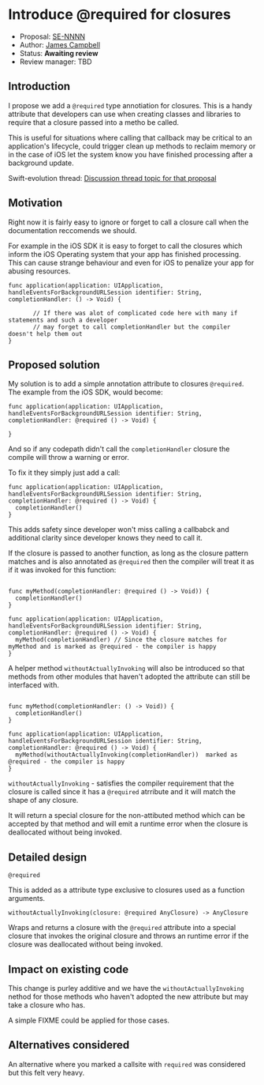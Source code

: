 # Introduce @required for closures

* Proposal: [SE-NNNN](0000-required-closures.md)
* Author: [James Campbell](https://github.com/swiftdev)
* Status: **Awaiting review**
* Review manager: TBD

## Introduction

I propose we add a `@required` type annotiation for closures. This is a handy
attribute that developers can use when creating classes and libraries to
require that a closure passed into a metho be called.

This is useful for situations where calling that callback may be critical to an
application's lifecycle, could trigger clean up methods to reclaim memory or in
the case of iOS let the system know you have finished processing
after a background update.

Swift-evolution thread: [Discussion thread topic for that proposal](https://lists.swift.org/pipermail/swift-evolution/Week-of-Mon-20160815/026288.html)

## Motivation

Right now it is fairly easy to ignore or forget to call a closure call when
the documentation reccomends we should.

For example in the iOS SDK it is easy to forget to call the closures which
inform the iOS Operating system that your app has finished processing. This
can cause strange behaviour and even for iOS to penalize your app
for abusing resources.

```
func application(application: UIApplication, handleEventsForBackgroundURLSession identifier: String, completionHandler: () -> Void) {

       // If there was alot of complicated code here with many if statements and such a developer
       // may forget to call completionHandler but the compiler doesn't help them out
}
```

## Proposed solution

My solution is to add a simple annotation attribute to closures `@required`. The example from the iOS SDK, would become:

```
func application(application: UIApplication, handleEventsForBackgroundURLSession identifier: String, completionHandler: @required () -> Void) {

}
```
And so if any codepath didn't call the `completionHandler` closure the compile will throw a warning or error.

To fix it they simply just add a call:

```
func application(application: UIApplication, handleEventsForBackgroundURLSession identifier: String, completionHandler: @required () -> Void) {
  completionHandler()
}
```

This adds safety since developer won't miss calling a callbabck and additional clarity since developer knows they need to call it.

If the closure is passed to another function, as long as the closure pattern matches and is also annotated as `@required` then the compiler will treat it as if it was invoked for this function:

```

func myMethod(completionHandler: @required () -> Void)) {
  completionHandler()
}

func application(application: UIApplication, handleEventsForBackgroundURLSession identifier: String, completionHandler: @required () -> Void) {
  myMethod(completionHandler) // Since the closure matches for myMethod and is marked as @required - the compiler is happy
}
```

A helper method `withoutActuallyInvoking` will also be introduced so that methods from other modules that haven't adopted the attribute can still be interfaced with.

```

func myMethod(completionHandler: () -> Void)) {
  completionHandler()
}

func application(application: UIApplication, handleEventsForBackgroundURLSession identifier: String, completionHandler: @required () -> Void) {
  myMethod(withoutActuallyInvoking(completionHandler))  marked as @required - the compiler is happy
}
```

`withoutActuallyInvoking` - satisfies the compiler requirement that the closure is called since it has a `@required` atrribute and it will match the shape of any closure.

It will return a special closure for the non-attibuted method which can be accepted by that method and will emit a runtime error when the closure is deallocated without being invoked.

## Detailed design

`@required`

This is added as a attribute type exclusive to closures used as a function arguments.

`withoutActuallyInvoking(closure: @required AnyClosure) -> AnyClosure`

Wraps and returns a closure with the `@required` attribute into a special closure
that invokes the original closure and throws an runtime error if the closure was deallocated
 without being invoked.


## Impact on existing code

This change is purley additive and we have the `withoutActuallyInvoking` nethod for those methods
who haven't adopted the new attribute but may take a closure who has.

A simple FIXME could be applied for those cases.

## Alternatives considered

An alternative where you marked a callsite with `required` was considered but this felt very heavy.
